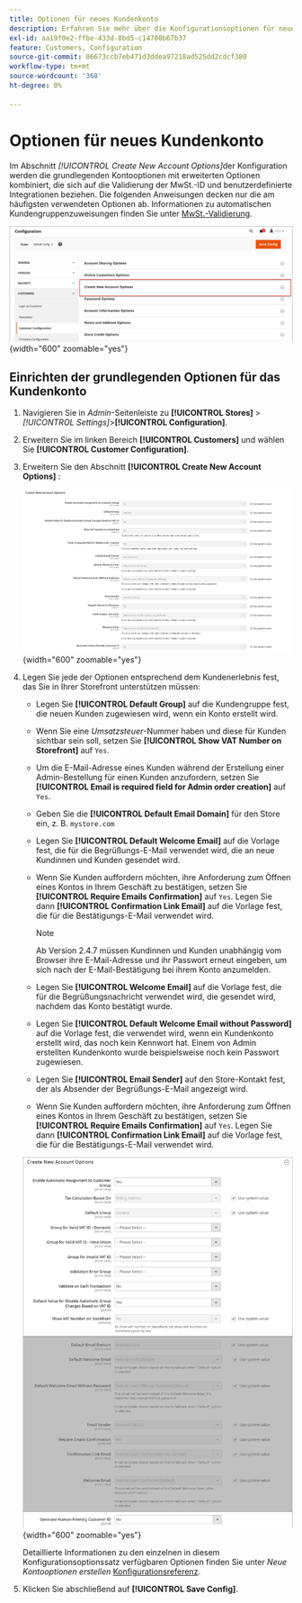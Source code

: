 ```yaml
---
title: Optionen für neues Kundenkonto
description: Erfahren Sie mehr über die Konfigurationsoptionen für neue Kundenkonten in Ihrem Geschäft.
exl-id: aa19f0e2-ffbe-433d-8bd5-c14700b67b37
feature: Customers, Configuration
source-git-commit: 06673ccb7eb471d3ddea97218ad525dd2cdcf380
workflow-type: tm+mt
source-wordcount: '368'
ht-degree: 0%

---
```


# Optionen für neues Kundenkonto

Im Abschnitt _[!UICONTROL Create New Account Options]_&#x200B;der Konfiguration werden die grundlegenden Kontooptionen mit erweiterten Optionen kombiniert, die sich auf die Validierung der MwSt.-ID und benutzerdefinierte Integrationen beziehen. Die folgenden Anweisungen decken nur die am häufigsten verwendeten Optionen ab. Informationen zu automatischen Kundengruppenzuweisungen finden Sie unter [MwSt.-Validierung](../stores-purchase/vat.md).

![Neue Kontooptionen erstellen](assets/customer-configuration-create-new-account-options.png){width="600" zoomable="yes"}

## Einrichten der grundlegenden Optionen für das Kundenkonto

1. Navigieren Sie in _Admin_-Seitenleiste zu **[!UICONTROL Stores]** > _[!UICONTROL Settings]_>**[!UICONTROL Configuration]**.

1. Erweitern Sie im linken Bereich **[!UICONTROL Customers]** und wählen Sie **[!UICONTROL Customer Configuration]**.

1. Erweitern Sie den Abschnitt **[!UICONTROL Create New Account Options]** :

   ![Standardeinstellungen für Optionen für neues Konto erstellen](../configuration-reference/customers/assets/customer-configuration-create-new-account-options.png){width="600" zoomable="yes"}

1. Legen Sie jede der Optionen entsprechend dem Kundenerlebnis fest, das Sie in Ihrer Storefront unterstützen müssen:

   - Legen Sie **[!UICONTROL Default Group]** auf die Kundengruppe fest, die neuen Kunden zugewiesen wird, wenn ein Konto erstellt wird.

   - Wenn Sie eine _Umsatzsteuer_-Nummer haben und diese für Kunden sichtbar sein soll, setzen Sie **[!UICONTROL Show VAT Number on Storefront]** auf `Yes`.

   - Um die E-Mail-Adresse eines Kunden während der Erstellung einer Admin-Bestellung für einen Kunden anzufordern, setzen Sie **[!UICONTROL Email is required field for Admin order creation]** auf `Yes`.

   - Geben Sie die **[!UICONTROL Default Email Domain]** für den Store ein, z. B. `mystore.com`

   - Legen Sie **[!UICONTROL Default Welcome Email]** auf die Vorlage fest, die für die Begrüßungs-E-Mail verwendet wird, die an neue Kundinnen und Kunden gesendet wird.

   - Wenn Sie Kunden auffordern möchten, ihre Anforderung zum Öffnen eines Kontos in Ihrem Geschäft zu bestätigen, setzen Sie **[!UICONTROL Require Emails Confirmation]** auf `Yes`. Legen Sie dann **[!UICONTROL Confirmation Link Email]** auf die Vorlage fest, die für die Bestätigungs-E-Mail verwendet wird.

     >[!NOTE]
     >
     >Ab Version 2.4.7 müssen Kundinnen und Kunden unabhängig vom Browser ihre E-Mail-Adresse und ihr Passwort erneut eingeben, um sich nach der E-Mail-Bestätigung bei ihrem Konto anzumelden.

   - Legen Sie **[!UICONTROL Welcome Email]** auf die Vorlage fest, die für die Begrüßungsnachricht verwendet wird, die gesendet wird, nachdem das Konto bestätigt wurde.

   - Legen Sie **[!UICONTROL Default Welcome Email without Password]** auf die Vorlage fest, die verwendet wird, wenn ein Kundenkonto erstellt wird, das noch kein Kennwort hat. Einem von Admin erstellten Kundenkonto wurde beispielsweise noch kein Passwort zugewiesen.

   - Legen Sie **[!UICONTROL Email Sender]** auf den Store-Kontakt fest, der als Absender der Begrüßungs-E-Mail angezeigt wird.

   - Wenn Sie Kunden auffordern möchten, ihre Anforderung zum Öffnen eines Kontos in Ihrem Geschäft zu bestätigen, setzen Sie **[!UICONTROL Require Emails Confirmation]** auf `Yes`. Legen Sie dann **[!UICONTROL Confirmation Link Email]** auf die Vorlage fest, die für die Bestätigungs-E-Mail verwendet wird.

   ![Erstellen neuer Kontooptionen mit aktivierter MwSt.-Nummer](../configuration-reference/customers/assets/customer-configuration-create-new-account-options-vat.png){width="600" zoomable="yes"}

   Detaillierte Informationen zu den einzelnen in diesem Konfigurationsoptionssatz verfügbaren Optionen finden Sie unter _Neue Kontooptionen erstellen_ [Konfigurationsreferenz](../configuration-reference/customers/customer-configuration.md).

1. Klicken Sie abschließend auf **[!UICONTROL Save Config]**.
